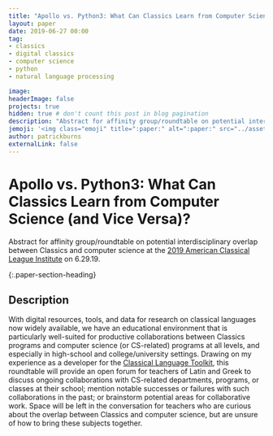 ```yaml
---
title: "Apollo vs. Python3: What Can Classics Learn from Computer Science (and Vice Versa)?"
layout: paper
date: 2019-06-27 00:00
tag:
- classics
- digital classics
- computer science
- python
- natural language processing

image:
headerImage: false
projects: true
hidden: true # don't count this post in blog pagination
description: "Abstract for affinity group/roundtable on potential interdisciplinary overlap between Classics and computer science at the American Classical League Institute on 6.29.19."
jemoji: '<img class="emoji" title=":paper:" alt=":paper:" src="../assets/images/paper-icon.png" height="20" width="20" align="absmiddle">'
author: patrickburns
externalLink: false
---
```


# Apollo vs. Python3: What Can Classics Learn from Computer Science (and Vice Versa)?

Abstract for affinity group/roundtable on potential interdisciplinary overlap between Classics and computer science at the [2019 American Classical League Institute](https://www.aclclassics.org/ACL-Institute/2019-ACL-Centennial-Institute) on 6.29.19.

{:.paper-section-heading}
## Description
With digital resources, tools, and data for research on classical languages now widely available, we have an educational environment that is particularly well-suited for productive collaborations between Classics programs and computer science (or CS-related) programs at all levels, and especially in high-school and college/university settings. Drawing on my experience as a developer for the [Classical Language Toolkit](http://cltk.org), this roundtable will provide an open forum for teachers of Latin and Greek to discuss ongoing collaborations with CS-related departments, programs, or classes at their school; mention notable successes or failures with such collaborations in the past; or brainstorm potential areas for collaborative work. Space will be left in the conversation for teachers who are curious about the overlap between Classics and computer science, but are unsure of how to bring these subjects together.
